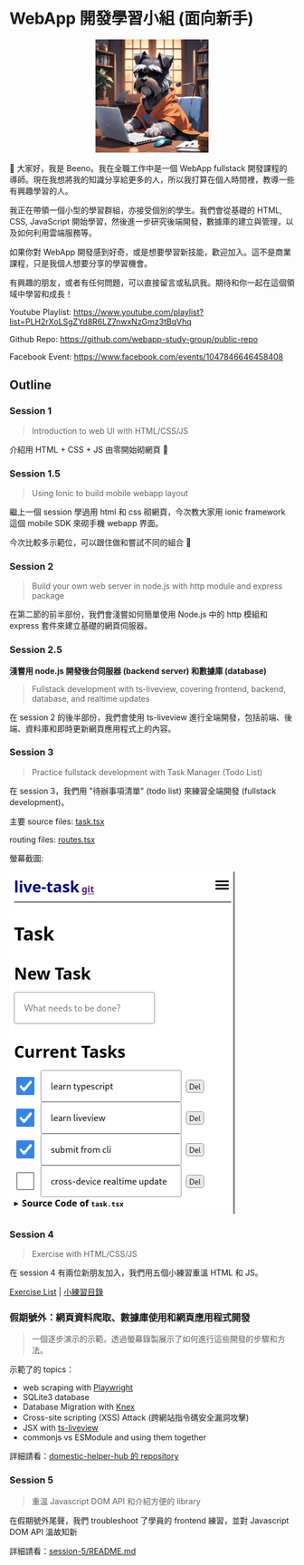 # WebApp 開發學習小組 (面向新手)

<div align="center">
<img src="./logo/logo.webp" width="200">
</div>

👋 大家好，我是 Beeno。我在全職工作中是一個 WebApp fullstack 開發課程的導師。現在我想將我的知識分享給更多的人，所以我打算在個人時間裡，教導一些有興趣學習的人。

我正在帶領一個小型的學習群組，亦接受個別的學生。我們會從基礎的 HTML, CSS, JavaScript 開始學習，然後進一步研究後端開發，數據庫的建立與管理，以及如何利用雲端服務等。

如果你對 WebApp 開發感到好奇，或是想要學習新技能，歡迎加入。這不是商業課程，只是我個人想要分享的學習機會。

有興趣的朋友，或者有任何問題，可以直接留言或私訊我。期待和你一起在這個領域中學習和成長！

Youtube Playlist: https://www.youtube.com/playlist?list=PLH2rXoLSgZYd8R6LZ7nwxNzGmz3tBqVhq

Github Repo: https://github.com/webapp-study-group/public-repo

Facebook Event: https://www.facebook.com/events/1047846646458408

## Outline

### Session 1

> Introduction to web UI with HTML/CSS/JS

介紹用 HTML + CSS + JS 由零開始砌網頁 🌱

### Session 1.5

> Using Ionic to build mobile webapp layout

繼上一個 session 學過用 html 和 css 砌網頁，今次教大家用 ionic framework 這個 mobile SDK 來砌手機 webapp 界面。

今次比較多示範位，可以跟住做和嘗試不同的組合 💪

### Session 2

> Build your own web server in node.js with http module and express package

在第二節的前半部份，我們會淺嘗如何簡單使用 Node.js 中的 http 模組和 express 套件來建立基礎的網頁伺服器。

### Session 2.5

**淺嘗用 node.js 開發後台伺服器 (backend server) 和數據庫 (database)**

> Fullstack development with ts-liveview, covering frontend, backend, database, and realtime updates

在 session 2 的後半部份，我們會使用 ts-liveview 進行全端開發，包括前端、後端、資料庫和即時更新網頁應用程式上的內容。

### Session 3

> Practice fullstack development with Task Manager (Todo List)

在 session 3，我們用 "待辦事項清單" (todo list) 來練習全端開發 (fullstack development)。

主要 source files: [task.tsx](./session-3/server/app/pages/task.tsx)

routing files: [routes.tsx](./session-3/server/app/routes.tsx)

螢幕截圖:

![螢幕截圖](./session-3/screenshot.webp)

### Session 4

> Exercise with HTML/CSS/JS

在 session 4 有兩位新朋友加入，我們用五個小練習重溫 HTML 和 JS。

[Exercise List](./session-4/README.md) | [小練習目錄](./session-4/README-zh-hk.md)

### 假期號外：網頁資料爬取、數據庫使用和網頁應用程式開發

> 一個逐步演示的示範，透過螢幕錄製展示了如何進行這些開發的步驟和方法。

示範了的 topics：

- web scraping with [Playwright](https://github.com/microsoft/playwright)
- SQLite3 database
- Database Migration with [Knex](https://github.com/knex/knex)
- Cross-site scripting (XSS) Attack (跨網站指令碼安全漏洞攻擊)
- JSX with [ts-liveview](https://github.com/beenotung/ts-liveview)
- commonjs vs ESModule and using them together

詳細請看：[domestic-helper-hub 的 repository](https://github.com/webapp-study-group/domestic-helper-hub)

### Session 5

> 重溫 Javascript DOM API 和介紹方便的 library

在假期號外尾聲，我們 troubleshoot 了學員的 frontend 練習，並對 Javascript DOM API 溫故知新

詳細請看：[session-5/README.md](./session-5/README.md)
